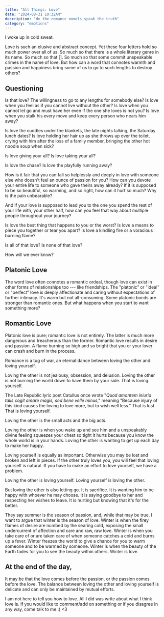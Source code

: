 ```yaml
---
title: "All Things: Love"
date: "2024-08-31 10:32AM" 
description: "do the romance novels speak the truth"
category: "emotions"
---
```


I woke up in cold sweat.

Love is such an elusive and abstract concept. Yet these four letters hold so much power over all of us. So much so that there is a whole literary genre in its name. So much so that []. So much so that some commit unspeakable crimes in the name of love. But how can a word that connotes warmth and passion and happiness bring some of us to go to such lengths to destroy others?

## Questioning

Is that love? The willingness to go to any lengths for somebody else? Is love when you feel as if you cannot live without the other? Is love when you cannot let go and must have her even if the one she loves is not you? Is love when you stalk his every move and keep every person who nears him away?

Is love the cuddles under the blankets, the late nights talking, the Saturday lunch dates? Is love holding her hair up as she throws up over the toilet, crying with him after the loss of a family member, bringing the other hot noodle soup when sick?

Is love giving your all? Is love taking your all?

Is love the chase? Is love the playfully running away?

How is it fair that you can fall so helplessly and deeply in love with someone else who doesn't feel an ounce of passion for you? How can you devote your entire life to someone who gave theirs away already? If it is supposed to be so beautiful, so warming, and so right, how can it hurt so much? Why is the pain unbearable?

And if your love is supposed to lead you to the one you spend the rest of your life with, your other half, how can you feel that way about multiple people throughout your journey?

Is love the best thing that happens to you or the worst? Is love a means to piece you together or tear you apart? Is love a kindling fire or a voracious burning flame?

Is all of that love? Is none of that love?

How will we ever know?

## Platonic Love

The word love often connotes a romantic ordeal, though love can exist in other forms of relationships too --- like friendships. The "platonic" or "ideal" or "perfect" love is deeply affectionate and caring without expectations of further intimacy. It's warm but not all-consuming. Some platonic bonds are stronger than romantic ones. But what happens when you start to want something more?

## Romantic Love

Platonic love is pure; romantic love is not entirely. The latter is much more dangerous and treacherous than the former. Romantic love results in desire and passion. A flame burning so high and so bright that you or your lover can crash and burn in the process.

Romance is a tug of war, an eternal dance between loving the other and loving yourself.

Loving the other is not jealousy, obsession, and delusion. Loving the other is not burning the world down to have them by your side. That is loving yourself.

The Late Republic lyric poet Catullus once wrote "*Quod amantem iniuria talis cogit amare magis, sed bene velle minus*," meaning "Because injury of this kind causes the loving to love more, but to wish well less." That is lust. That is loving yourself.

Loving the other is the small acts and the big acts. 

Loving the other is when you wake up and see him and a unspeakably divine feeling squeezes your chest so tight it hurts because you know the whole world is in your hands. Loving the other is wanting to get up each day to make her happy.

Loving yourself is equally as important. Otherwise you may be lost and broken and left in pieces. If the other truly loves you, you will feel that loving yourself is natural. If you have to make an effort to love yourself, we have a problem.

Loving the other is loving yourself. Loving yourself is loving the other.

But loving the other is also letting go. It is sacrifice. It is wanting him to be happy with whoever he may choose. It is saying goodbye to her and respecting her wishes to leave. It is hurting but knowing that it's for the better.

They say summer is the season of passion, and, while that may be true, I want to argue that winter is the season of love. Winter is when the firey flames of desire are numbed by the searing cold, exposing the small undercurrent of affection and care and raw, raw love. Winter is when you take care of or are taken care of when someone catches a cold and burns up a fever. Winter freezes the world to give a chance for you to warm someone and to be warmed by someone. Winter is when the beauty of the Earth fades for you to see the beauty within others. Winter is love.

## At the end of the day,

It may be that the love comes before the passion, or the passion comes before the love. The balance between loving the other and loving yourself is delicate and can only be maintained by mutual efforts.

I am not here to tell you how to love. All I did was write about what I think love is. If you would like to comment/add on something or if you disagree in any way, come talk to me :) <3
